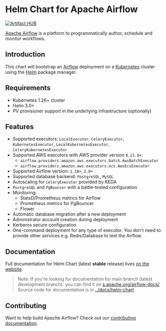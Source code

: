 <!--
 Licensed to the Apache Software Foundation (ASF) under one
 or more contributor license agreements.  See the NOTICE file
 distributed with this work for additional information
 regarding copyright ownership.  The ASF licenses this file
 to you under the Apache License, Version 2.0 (the
 "License"); you may not use this file except in compliance
 with the License.  You may obtain a copy of the License at

   http://www.apache.org/licenses/LICENSE-2.0

 Unless required by applicable law or agreed to in writing,
 software distributed under the License is distributed on an
 "AS IS" BASIS, WITHOUT WARRANTIES OR CONDITIONS OF ANY
 KIND, either express or implied.  See the License for the
 specific language governing permissions and limitations
 under the License.
 -->

# Helm Chart for Apache Airflow

[![Artifact HUB](https://img.shields.io/endpoint?url=https://artifacthub.io/badge/repository/apache-airflow)](https://artifacthub.io/packages/search?repo=apache-airflow)

[Apache Airflow](https://airflow.apache.org/) is a platform to programmatically author, schedule and monitor workflows.

## Introduction

This chart will bootstrap an [Airflow](https://airflow.apache.org) deployment on a [Kubernetes](http://kubernetes.io)
cluster using the [Helm](https://helm.sh) package manager.

## Requirements

- Kubernetes 1.26+ cluster
- Helm 3.0+
- PV provisioner support in the underlying infrastructure (optionally)

## Features

- Supported executors: `LocalExecutor`, `CeleryExecutor`, `KubernetesExecutor`, `LocalKubernetesExecutor`, `CeleryKubernetesExecutor`
- Supported AWS executors with AWS provider version `8.21.0+`:
  - `airflow.providers.amazon.aws.executors.batch.AwsBatchExecutor`
  - `airflow.providers.amazon.aws.executors.ecs.AwsEcsExecutor`
- Supported Airflow version: `1.10+`, `2.0+`
- Supported database backend: `PostgreSQL`, `MySQL`
- Autoscaling for `CeleryExecutor` provided by KEDA
- `PostgreSQL` and `PgBouncer` with a battle-tested configuration
- Monitoring:
  - StatsD/Prometheus metrics for Airflow
  - Prometheus metrics for PgBouncer
  - Flower
- Automatic database migration after a new deployment
- Administrator account creation during deployment
- Kerberos secure configuration
- One-command deployment for any type of executor. You don't need to provide other services e.g. Redis/Database to test the Airflow.

## Documentation

Full documentation for Helm Chart (latest **stable** release) lives [on the website](https://airflow.apache.org/docs/helm-chart/).

> Note: If you're looking for documentation for main branch (latest development branch): you can find it on [s.apache.org/airflow-docs/](http://apache-airflow-docs.s3-website.eu-central-1.amazonaws.com/docs/helm-chart/stable/index.html).
> Source code for documentation is in [../docs/helm-chart](https://github.com/apache/airflow/tree/main/docs/helm-chart)

## Contributing

Want to help build Apache Airflow? Check out our [contributing documentation](https://github.com/apache/airflow/blob/main/contributing-docs/README.rst).
